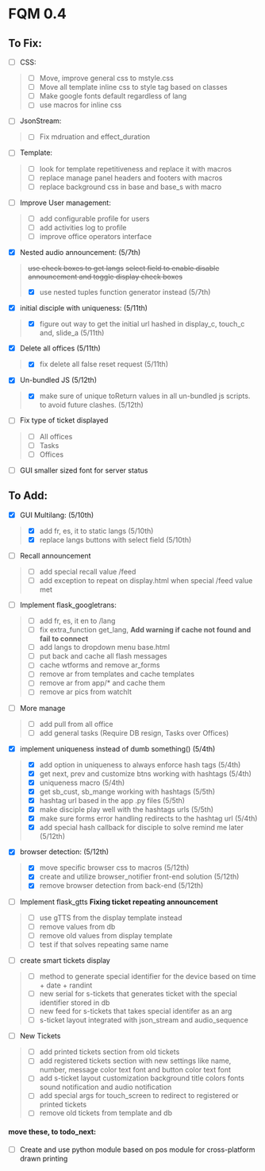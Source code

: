 # FQM 0.4

## To Fix:

- [ ] CSS:
> - [ ] Move, improve general css to mstyle.css
> - [ ] Move all template inline css to style tag based on classes
> - [ ] Make google fonts default regardless of lang
> - [ ] use macros for inline css

- [ ] JsonStream:
> - [ ] Fix mdruation and effect_duration

- [ ] Template:
> - [ ] look for template repetitiveness and replace it with macros
> - [ ] replace manage panel headers and footers with macros
> - [ ] replace background css in base and base_s with macro

- [ ] Improve User management:
> - [ ] add configurable profile for users
> - [ ] add activities log to profile
> - [ ] improve office operators interface

- [x] Nested audio announcement: (5/7th)
> ~~use check boxes to get langs~~
> ~~select field to enable disable announcement and toggle display check boxes~~
> - [x] use nested tuples function generator instead (5/7th)

- [x] initial disciple with uniqueness: (5/11th)
> - [x] figure out way to get the initial url hashed in display_c, touch_c and, slide_a (5/11th)

- [x] Delete all offices (5/11th)
> - [x] fix delete all false reset request (5/11th)

- [x] Un-bundled JS (5/12th)
> - [x] make sure of unique toReturn values in all un-bundled js scripts. to avoid future clashes. (5/12th)

- [ ] Fix type of ticket displayed
> - [ ] All offices
> - [ ] Tasks
> - [ ] Offices

- [ ] GUI smaller sized font for server status


## To Add:

- [x] GUI Multilang: (5/10th)
> - [x] add fr, es, it to static langs (5/10th)
> - [x] replace langs buttons with select field (5/10th)

- [ ] Recall announcement
> - [ ] add special recall value /feed
> - [ ] add exception to repeat on display.html when special /feed value met

- [ ] Implement flask_googletrans:
> - [ ] add fr, es, it en to /lang
> - [ ] fix extra_function get_lang, __Add warning if cache not found and fail to connect__
> - [ ] add langs to dropdown menu base.html
> - [ ] put back and cache all flash messages
> - [ ] cache wtforms and remove ar_forms
> - [ ] remove ar from templates and cache templates
> - [ ] remove ar from app/* and cache them
> - [ ] remove ar pics from watchIt


- [ ] More manage
> - [ ] add pull from all office
> - [ ] add general tasks (Require DB resign, Tasks over Offices)

- [x] implement uniqueness instead of dumb something() (5/4th)
> - [x] add option in uniqueness to always enforce hash tags (5/4th)
> - [x] get next, prev and customize btns working with hashtags (5/4th)
> - [x] uniqueness macro (5/4th)
> - [x] get sb_cust, sb_mange working with hashtags (5/5th)
> - [x] hashtag url based in the app .py files (5/5th)
> - [x] make disciple play well with the hashtags urls (5/5th)
> - [x] make sure forms error handling redirects to the hashtag url (5/4th)
> - [x] add special hash callback for disciple to solve remind me later (5/12th)

- [x] browser detection: (5/12th)
> - [x] move specific browser css to macros (5/12th)
> - [x] create and utilize browser_notifier front-end solution (5/12th)
> - [x] remove browser detection from back-end (5/12th)

- [ ] Implement flask_gtts **Fixing ticket repeating announcement**
> - [ ] use gTTS from the display template instead
> - [ ] remove values from db
> - [ ] remove old values from display template
> - [ ] test if that solves repeating same name

- [ ] create smart tickets display
> - [ ] method to generate special identifier for the device based on time + date + randint
> - [ ] new serial for s-tickets that generates ticket with the special identifier stored in db
> - [ ] new feed for s-tickets that takes special identifer as an arg
> - [ ] s-ticket layout integrated with json_stream and audio_sequence 

- [ ] New Tickets
> - [ ] add printed tickets section from old tickets
> - [ ] add registered tickets section with new settings like name, number, message color text font and button color text font
> - [ ] add s-ticket layout customization background title colors fonts sound notification and audio notification
> - [ ] add special args for touch_screen to redirect to registered or printed tickets
> - [ ] remove old tickets from template and db

#### move these, to todo_next:

- [ ] Create and use python module based on pos module for cross-platform drawn printing

